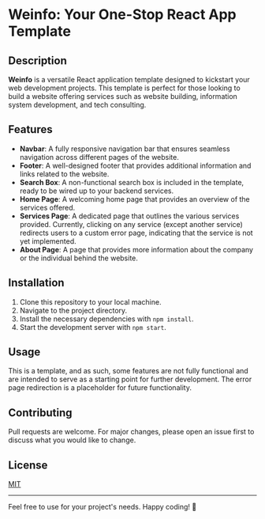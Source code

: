 # Weinfo: Your One-Stop React App Template

## Description

**Weinfo** is a versatile React application template designed to kickstart your web development projects. This template is perfect for those looking to build a website offering services such as website building, information system development, and tech consulting.

## Features

- **Navbar**: A fully responsive navigation bar that ensures seamless navigation across different pages of the website.
- **Footer**: A well-designed footer that provides additional information and links related to the website.
- **Search Box**: A non-functional search box is included in the template, ready to be wired up to your backend services.
- **Home Page**: A welcoming home page that provides an overview of the services offered.
- **Services Page**: A dedicated page that outlines the various services provided. Currently, clicking on any service (except another service) redirects users to a custom error page, indicating that the service is not yet implemented.
- **About Page**: A page that provides more information about the company or the individual behind the website.

## Installation

1. Clone this repository to your local machine.
2. Navigate to the project directory.
3. Install the necessary dependencies with `npm install`.
4. Start the development server with `npm start`.

## Usage

This is a template, and as such, some features are not fully functional and are intended to serve as a starting point for further development. The error page redirection is a placeholder for future functionality.

## Contributing

Pull requests are welcome. For major changes, please open an issue first to discuss what you would like to change.

## License

[MIT](https://choosealicense.com/licenses/mit/)

---

Feel free to use for your project's needs. Happy coding! 🚀
